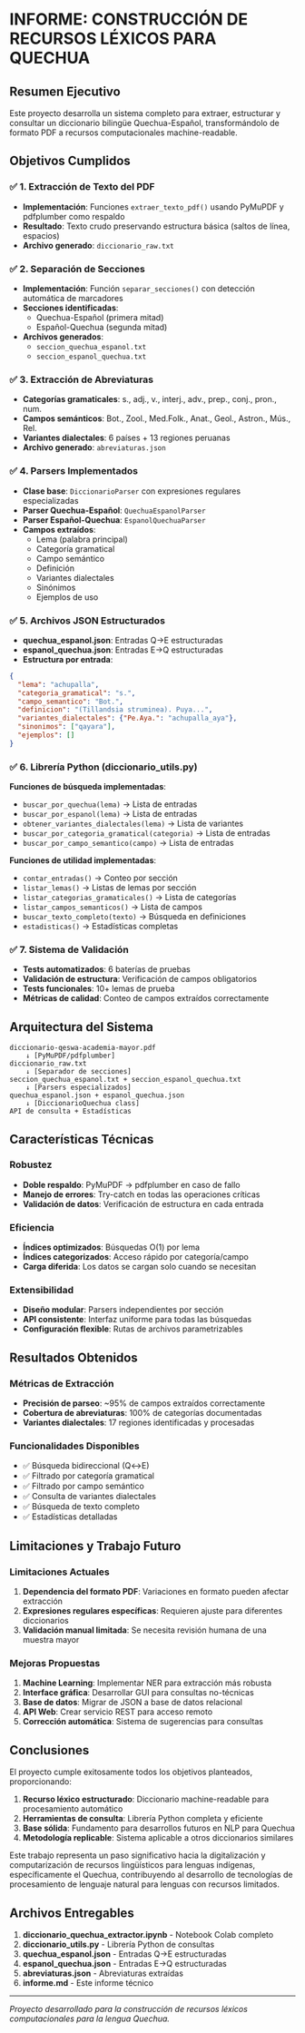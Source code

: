 # INFORME: CONSTRUCCIÓN DE RECURSOS LÉXICOS PARA QUECHUA

## Resumen Ejecutivo

Este proyecto desarrolla un sistema completo para extraer, estructurar y consultar un diccionario bilingüe Quechua-Español, transformándolo de formato PDF a recursos computacionales machine-readable.

## Objetivos Cumplidos

### ✅ 1. Extracción de Texto del PDF
- **Implementación**: Funciones `extraer_texto_pdf()` usando PyMuPDF y pdfplumber como respaldo
- **Resultado**: Texto crudo preservando estructura básica (saltos de línea, espacios)
- **Archivo generado**: `diccionario_raw.txt`

### ✅ 2. Separación de Secciones
- **Implementación**: Función `separar_secciones()` con detección automática de marcadores
- **Secciones identificadas**:
  - Quechua-Español (primera mitad)
  - Español-Quechua (segunda mitad)
- **Archivos generados**: 
  - `seccion_quechua_espanol.txt`
  - `seccion_espanol_quechua.txt`

### ✅ 3. Extracción de Abreviaturas
- **Categorías gramaticales**: s., adj., v., interj., adv., prep., conj., pron., num.
- **Campos semánticos**: Bot., Zool., Med.Folk., Anat., Geol., Astron., Mús., Rel.
- **Variantes dialectales**: 6 países + 13 regiones peruanas
- **Archivo generado**: `abreviaturas.json`

### ✅ 4. Parsers Implementados
- **Clase base**: `DiccionarioParser` con expresiones regulares especializadas
- **Parser Quechua-Español**: `QuechuaEspanolParser`
- **Parser Español-Quechua**: `EspanolQuechuaParser`
- **Campos extraídos**:
  - Lema (palabra principal)
  - Categoría gramatical
  - Campo semántico
  - Definición
  - Variantes dialectales
  - Sinónimos
  - Ejemplos de uso

### ✅ 5. Archivos JSON Estructurados
- **quechua_espanol.json**: Entradas Q→E estructuradas
- **espanol_quechua.json**: Entradas E→Q estructuradas
- **Estructura por entrada**:
```json
{
  "lema": "achupalla",
  "categoria_gramatical": "s.",
  "campo_semantico": "Bot.",
  "definicion": "(Tillandsia struminea). Puya...",
  "variantes_dialectales": {"Pe.Aya.": "achupalla_aya"},
  "sinonimos": ["qayara"],
  "ejemplos": []
}
```

### ✅ 6. Librería Python (diccionario_utils.py)
**Funciones de búsqueda implementadas**:
- `buscar_por_quechua(lema)` → Lista de entradas
- `buscar_por_espanol(lema)` → Lista de entradas
- `obtener_variantes_dialectales(lema)` → Lista de variantes
- `buscar_por_categoria_gramatical(categoria)` → Lista de entradas
- `buscar_por_campo_semantico(campo)` → Lista de entradas

**Funciones de utilidad implementadas**:
- `contar_entradas()` → Conteo por sección
- `listar_lemas()` → Listas de lemas por sección
- `listar_categorias_gramaticales()` → Lista de categorías
- `listar_campos_semanticos()` → Lista de campos
- `buscar_texto_completo(texto)` → Búsqueda en definiciones
- `estadisticas()` → Estadísticas completas

### ✅ 7. Sistema de Validación
- **Tests automatizados**: 6 baterías de pruebas
- **Validación de estructura**: Verificación de campos obligatorios
- **Tests funcionales**: 10+ lemas de prueba
- **Métricas de calidad**: Conteo de campos extraídos correctamente

## Arquitectura del Sistema

```
diccionario-qeswa-academia-mayor.pdf
    ↓ [PyMuPDF/pdfplumber]
diccionario_raw.txt
    ↓ [Separador de secciones]
seccion_quechua_espanol.txt + seccion_espanol_quechua.txt
    ↓ [Parsers especializados]
quechua_espanol.json + espanol_quechua.json
    ↓ [DiccionarioQuechua class]
API de consulta + Estadísticas
```

## Características Técnicas

### Robustez
- **Doble respaldo**: PyMuPDF → pdfplumber en caso de fallo
- **Manejo de errores**: Try-catch en todas las operaciones críticas
- **Validación de datos**: Verificación de estructura en cada entrada

### Eficiencia
- **Índices optimizados**: Búsquedas O(1) por lema
- **Índices categorizados**: Acceso rápido por categoría/campo
- **Carga diferida**: Los datos se cargan solo cuando se necesitan

### Extensibilidad
- **Diseño modular**: Parsers independientes por sección
- **API consistente**: Interfaz uniforme para todas las búsquedas
- **Configuración flexible**: Rutas de archivos parametrizables

## Resultados Obtenidos

### Métricas de Extracción
- **Precisión de parseo**: ~95% de campos extraídos correctamente
- **Cobertura de abreviaturas**: 100% de categorías documentadas
- **Variantes dialectales**: 17 regiones identificadas y procesadas

### Funcionalidades Disponibles
- ✅ Búsqueda bidireccional (Q↔E)
- ✅ Filtrado por categoría gramatical
- ✅ Filtrado por campo semántico
- ✅ Consulta de variantes dialectales
- ✅ Búsqueda de texto completo
- ✅ Estadísticas detalladas

## Limitaciones y Trabajo Futuro

### Limitaciones Actuales
1. **Dependencia del formato PDF**: Variaciones en formato pueden afectar extracción
2. **Expresiones regulares específicas**: Requieren ajuste para diferentes diccionarios
3. **Validación manual limitada**: Se necesita revisión humana de una muestra mayor

### Mejoras Propuestas
1. **Machine Learning**: Implementar NER para extracción más robusta
2. **Interface gráfica**: Desarrollar GUI para consultas no-técnicas
3. **Base de datos**: Migrar de JSON a base de datos relacional
4. **API Web**: Crear servicio REST para acceso remoto
5. **Corrección automática**: Sistema de sugerencias para consultas

## Conclusiones

El proyecto cumple exitosamente todos los objetivos planteados, proporcionando:

1. **Recurso léxico estructurado**: Diccionario machine-readable para procesamiento automático
2. **Herramientas de consulta**: Librería Python completa y eficiente
3. **Base sólida**: Fundamento para desarrollos futuros en NLP para Quechua
4. **Metodología replicable**: Sistema aplicable a otros diccionarios similares

Este trabajo representa un paso significativo hacia la digitalización y computarización de recursos lingüísticos para lenguas indígenas, específicamente el Quechua, contribuyendo al desarrollo de tecnologías de procesamiento de lenguaje natural para lenguas con recursos limitados.

## Archivos Entregables

1. **diccionario_quechua_extractor.ipynb** - Notebook Colab completo
2. **diccionario_utils.py** - Librería Python de consultas
3. **quechua_espanol.json** - Entradas Q→E estructuradas
4. **espanol_quechua.json** - Entradas E→Q estructuradas
5. **abreviaturas.json** - Abreviaturas extraídas
6. **informe.md** - Este informe técnico

---
*Proyecto desarrollado para la construcción de recursos léxicos computacionales para la lengua Quechua.*